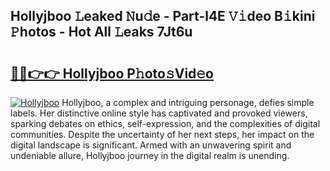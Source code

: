 ## Hollyjboo 𝙻eaked 𝙽u𝚍e - Part-l4E 𝚅𝚒deo B𝚒kini 𝙿hotos - Hot All 𝙻eaks 7Jt6u

# <h2><a href="http://ld4uxq.urlbe.top/?page=Hollyjboo">🔗🔗👉👉 Hollyjboo P𝚑oto𝚜Vid𝚎o</a></h2>

[![Hollyjboo](https://i.imgur.com/eBuTRDB.gif)](http://ld4uxq.urlbe.top/?page=Hollyjboo)
Hollyjboo, a complex and intriguing personage, defies simple labels. Her distinctive online style has captivated and provoked viewers, sparking debates on ethics, self-expression, and the complexities of digital communities. Despite the uncertainty of her next steps, her impact on the digital landscape is significant. Armed with an unwavering spirit and undeniable allure, Hollyjboo journey in the digital realm is unending.
